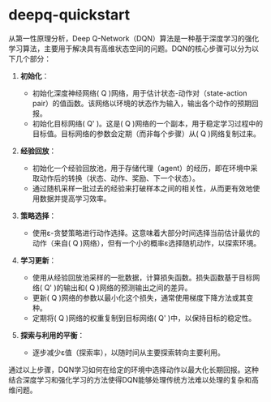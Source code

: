 # deepq-quickstart

从第一性原理分析，Deep Q-Network（DQN）算法是一种基于深度学习的强化学习算法，主要用于解决具有高维状态空间的问题。DQN的核心步骤可以分为以下几个部分：

1. **初始化**：
   - 初始化深度神经网络\( Q \)网络，用于估计状态-动作对（state-action pair）的值函数。该网络以环境的状态作为输入，输出各个动作的预期回报。
   - 初始化目标网络\( Q' \)。这是\( Q \)网络的一个副本，用于稳定学习过程中的目标值。目标网络的参数会定期（而非每个步骤）从\( Q \)网络复制过来。

2. **经验回放**：
   - 初始化一个经验回放池，用于存储代理（agent）的经历，即在环境中采取动作后的转换（状态、动作、奖励、下一个状态）。
   - 通过随机采样一批过去的经验来打破样本之间的相关性，从而更有效地使用数据并提高学习效率。

3. **策略选择**：
   - 使用ε-贪婪策略进行动作选择。这意味着大部分时间选择当前估计最优的动作（来自\( Q \)网络），但有一个小的概率ε选择随机动作，以探索环境。

4. **学习更新**：
   - 使用从经验回放池采样的一批数据，计算损失函数。损失函数基于目标网络\( Q' \)的输出和\( Q \)网络的预测输出之间的差异。
   - 更新\( Q \)网络的参数以最小化这个损失，通常使用梯度下降方法或其变种。
   - 定期将\( Q \)网络的权重复制到目标网络\( Q' \)中，以保持目标的稳定性。

5. **探索与利用的平衡**：
   - 逐步减少ε值（探索率），以随时间从主要探索转向主要利用。

通过以上步骤，DQN学习如何在给定的环境中选择动作以最大化长期回报。这种结合深度学习和强化学习的方法使得DQN能够处理传统方法难以处理的复杂和高维问题。
